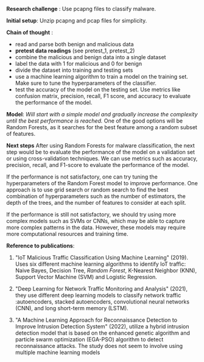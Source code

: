 **Research challenge** : Use pcapng files to classify malware.

**Initial setup**: Unzip pcapng and pcap files for simplicity.

**Chain of thought** : 
- read and parse both benign and malicious data
- **pretest data readings** (see pretest_1, pretest_2)
- combine the malicious and benign data into a single dataset
- label the data with 1 for malicious and 0 for benign
- divide the dataset into training and testing sets
- use a machine learning algorithm to train a model on the training set. Make sure to tune the hyperparameters of the classifier.
- test the accuracy of the model on the testing set. Use metrics like confusion matrix, precision, recall, F1 score, and accuracy to evaluate the performance of the model.

**Model**: *Will start with a simple model and gradually increase the complexity until the best performance is reached.*
One of the good options will be Random Forests, as it searches for the best feature among a random subset of features.

**Next steps**
After using Random Forests for malware classification, the next step would be to evaluate the performance of the model on a validation set or using cross-validation techniques. We can use metrics such as accuracy, precision, recall, and F1-score to evaluate the performance of the model.

If the performance is not satisfactory, one can try tuning the hyperparameters of the Random Forest model to improve performance. One approach is to use grid search or random search to find the best combination of hyperparameters such as the number of estimators, the depth of the trees, and the number of features to consider at each split.

If the performance is still not satisfactory, we should try using more complex models such as SVMs or CNNs, which may be able to capture more complex patterns in the data. However, these models may require more computational resources and training time.

**Reference to publications**:
 1. "IoT Malicious Traffic Classification Using Machine Learning" (2019). Uses six different machine learning algorithms to identify IoT traffic: Naive Bayes, Decision Tree, *Random Forest*, K-Nearest Neighbor (KNN), Support Vector Machine (SVM) and Logistic Regression. 
 
 2. "Deep Learning for Network Traffic Monitoring and Analysis" (2021), they use different deep learning models to classify network traffic :autoencoders, stacked autoencoders, convolutional neural networks (CNN), and long short-term memory (LSTM).
 
 3. "A Machine Learning Approach for Reconnaissance Detection to Improve Intrusion Detection System" (2022), utilize a hybrid intrusion detection model that is based on the enhanced genetic algorithm and particle swarm optimization (EGA-PSO) algorithm to detect reconnaissance attacks. The study does not seem to involve using multiple machine learning models





